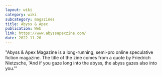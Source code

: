 ```yaml
---
layout: wiki
category: wiki
subcategory: magazines
title: Abyss & Apex
publication: Web
link: https://www.abyssapexzine.com/
date: 2022-11-20
---
```


"Abyss & Apex Magazine is a long-running, semi-pro online speculative fiction magazine. The title of the zine comes from a quote by Friedrich Nietzsche, 'And if you gaze long into the abyss, the abyss gazes also into you.'"
